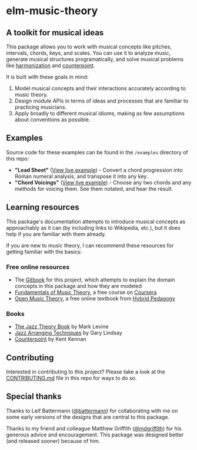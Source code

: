 # elm-music-theory

## A toolkit for musical ideas

This package allows you to work with musical concepts like pitches, intervals, chords, keys, and scales. You can use it to analyze music, generate musical structures programatically, and solve musical problems like [harmonization](https://en.wikipedia.org/wiki/Harmonization) and [counterpoint](https://en.wikipedia.org/wiki/Counterpoint).

It is built with these goals in mind:

1. Model musical concepts and their interactions accurately according to music theory.
2. Design module APIs in terms of ideas and processes that are familiar to practicing musicians.
3. Apply broadly to different musical idioms, making as few assumptions about conventions as possible.

## Examples

Source code for these examples can be found in the `/examples` directory of this repo:

- **"Lead Sheet"** ([View live example]()) - Convert a chord progression into Roman numeral analysis, and transpose it into any key. 
- **"Chord Voicings"**  ([View live example]()) - Choose any two chords and any methods for voicing them. See them notated, and hear the result.  

## Learning resources

This package's documentation attempts to introduce musical concepts as approachably as it can (by including links to Wikipedia, etc.), but it does help if you are familiar with them already.

If you are new to music theory, I can recommend these resources for getting familiar with the basics:

### Free online resources

- The [Gitbook](https://duncanmalashock.gitbook.io/music-theory/) for this project, which attempts to explain the domain concepts in this package and how they are modeled
- [Fundamentals of Music Theory](https://www.coursera.org/learn/edinburgh-music-theory/), a free course on [Coursera](https://www.coursera.org/)
- [Open Music Theory](http://openmusictheory.com/), a free online textbook from [Hybrid Pedagogy](https://hybridpedagogy.org/)

### Books

- [The Jazz Theory Book](https://www.worldcat.org/title/jazz-theory-book/oclc/981421631) by Mark Levine
- [Jazz Arranging Techniques](http://lindsayjazz.com/jazz-arranging-techniques/) by Gary Lindsay
- [Counterpoint](https://www.worldcat.org/title/counterpoint-based-on-eighteenth-century-practice/oclc/726187199) by Kent Kennan

## Contributing

Interested in contributing to this project? Please take a look at the [CONTRIBUTING.md](https://github.com/duncanmalashock/elm-music-theory/blob/master/CONTRIBUTING.md) file in this repo for ways to do so. 

## Special thanks

Thanks to Leif Battermann ([@battermann](https://github.com/battermann)) for collaborating with me on some early versions of the designs that are central to this package.  

Thanks to my friend and colleague Matthew Griffith ([@mdgriffith](https://github.com/mdgriffith)) for his generous advice and encouragement. This package was designed better (and released sooner) because of him.

